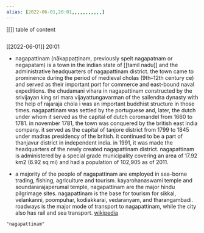 ```yaml
---
alias: [2022-06-01,20:01,,,,,,,,,,,]
---
```

[[]]
table of content
```toc
```

[[2022-06-01]] 20:01
- nagapattinam (nākappaṭṭinam, previously spelt nagapatnam or negapatam) is a town in the indian state of [[tamil nadu]] and the administrative headquarters of nagapattinam district. the town came to prominence during the period of medieval cholas (9th–12th century ce) and served as their important port for commerce and east-bound naval expeditions. the chudamani vihara in nagapattinam constructed by the srivijayan king sri mara vijayattungavarman of the sailendra dynasty with the help of rajaraja chola i was an important buddhist structure in those times. nagapattinam was settled by the portuguese and, later, the dutch under whom it served as the capital of dutch coromandel from 1660 to 1781. in november 1781, the town was conquered by the british east india company. it served as the capital of tanjore district from 1799 to 1845 under madras presidency of the british. it continued to be a part of thanjavur district in independent india. in 1991, it was made the headquarters of the newly created nagapattinam district. nagapattinam is administered by a special grade municipality covering an area of 17.92 km2 (6.92 sq mi) and had a population of 102,905 as of 2011.

- a majority of the people of nagapattinam are employed in sea-borne trading, fishing, agriculture and tourism. kayarohanaswami temple and soundararajaperumal temple, nagapattinam are the major hindu pilgrimage sites. nagapattinam is the base for tourism for sikkal, velankanni, poompuhar, kodiakkarai, vedaranyam, and tharangambadi. roadways is the major mode of transport to nagapattinam, while the city also has rail and sea transport.
[wikipedia](https://en.wikipedia.org/wiki/nagapattinam)
```query
"nagapattinam"
```